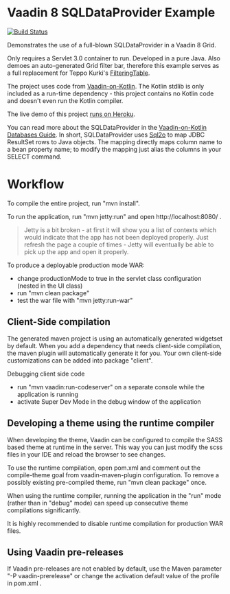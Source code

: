 Vaadin 8 SQLDataProvider Example
=================================

[![Build Status](https://travis-ci.org/mvysny/vaadin8-sqldataprovider-example.svg?branch=master)](https://travis-ci.org/mvysny/vaadin8-sqldataprovider-example)

Demonstrates the use of a full-blown SQLDataProvider in a Vaadin 8 Grid.

Only requires a Servlet 3.0 container to run. Developed in a pure Java. Also demoes an auto-generated
Grid filter bar, therefore this example serves as a full replacement for Teppo Kurki's
[FilteringTable](https://vaadin.com/directory/component/filteringtable).

The project uses code from [Vaadin-on-Kotlin](http://vaadinonkotlin.eu). The Kotlin stdlib is
only included as a run-time dependency - this project contains no Kotlin code and doesn't even
run the Kotlin compiler.

The live demo of this project [runs on Heroku](https://vaadin8-sqldataprovider.herokuapp.com/).

You can read more about the SQLDataProvider in the [Vaadin-on-Kotlin Databases Guide](http://www.vaadinonkotlin.eu/databases.html).
In short, SQLDataProvider uses [Sql2o](https://www.sql2o.org/) to map JDBC ResultSet rows to Java objects.
The mapping directly maps column name to a bean property name; to modify the mapping just
alias the columns in your SELECT command.

Workflow
========

To compile the entire project, run "mvn install".

To run the application, run "mvn jetty:run" and open http://localhost:8080/ .

> Jetty is a bit broken - at first it will show you a list of contexts which would indicate that the
  app has not been deployed properly. Just refresh the page a couple of times - Jetty will eventually
  be able to pick up the app and open it properly.

To produce a deployable production mode WAR:
- change productionMode to true in the servlet class configuration (nested in the UI class)
- run "mvn clean package"
- test the war file with "mvn jetty:run-war"

Client-Side compilation
-------------------------

The generated maven project is using an automatically generated widgetset by default. 
When you add a dependency that needs client-side compilation, the maven plugin will 
automatically generate it for you. Your own client-side customizations can be added into
package "client".

Debugging client side code
  - run "mvn vaadin:run-codeserver" on a separate console while the application is running
  - activate Super Dev Mode in the debug window of the application

Developing a theme using the runtime compiler
-------------------------

When developing the theme, Vaadin can be configured to compile the SASS based
theme at runtime in the server. This way you can just modify the scss files in
your IDE and reload the browser to see changes.

To use the runtime compilation, open pom.xml and comment out the compile-theme 
goal from vaadin-maven-plugin configuration. To remove a possibly existing 
pre-compiled theme, run "mvn clean package" once.

When using the runtime compiler, running the application in the "run" mode 
(rather than in "debug" mode) can speed up consecutive theme compilations
significantly.

It is highly recommended to disable runtime compilation for production WAR files.

Using Vaadin pre-releases
-------------------------

If Vaadin pre-releases are not enabled by default, use the Maven parameter
"-P vaadin-prerelease" or change the activation default value of the profile in pom.xml .
